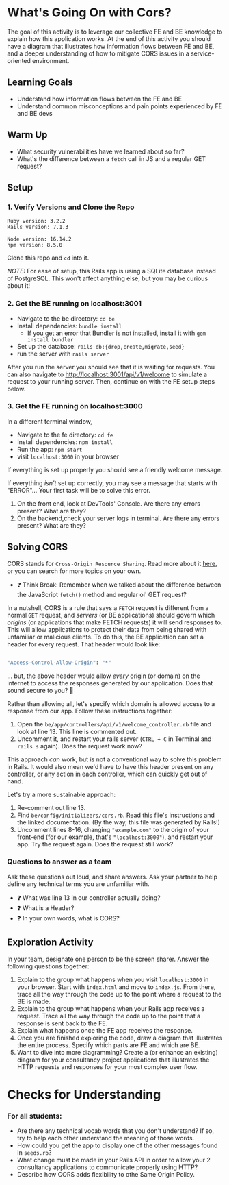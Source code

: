 # What's Going On with Cors?

The goal of this activity is to leverage our collective FE and BE knowledge to explain how this application works. At the end of this activity you should have a diagram that illustrates how information flows between FE and BE, and a deeper understanding of how to mitigate CORS issues in a service-oriented environment.

## Learning Goals

* Understand how information flows between the FE and BE
* Understand common misconceptions and pain points experienced by FE and BE devs

## Warm Up

* What security vulnerabilities have we learned about so far?
* What's the difference between a `fetch` call in JS and a regular GET request?

## Setup

### 1. Verify Versions and Clone the Repo
```
Ruby version: 3.2.2
Rails version: 7.1.3

Node version: 16.14.2
npm version: 8.5.0
```
Clone this repo and `cd` into it.

_NOTE:_ For ease of setup, this Rails app is using a SQLite database instead of PostgreSQL. This won't affect anything else, but you may be curious about it! 

### 2. Get the BE running on localhost:3001

* Navigate to the be directory: `cd be`
* Install dependencies: `bundle install`
    * If you get an error that Bundler is not installed, install it with `gem install bundler`
* Set up the database: `rails db:{drop,create,migrate,seed}`
* run the server with `rails server`

After you run the server you should see that it is waiting for requests. You can also navigate to [http://localhost:3001/api/v1/welcome](http://localhost:3001/api/v1/welcome) to simulate a request to your running server. Then, continue on with the FE setup steps below. 

### 3. Get the FE running on localhost:3000
In a different terminal window,

* Navigate to the fe directory: `cd fe`
* Install dependencies: `npm install`
* Run the app: `npm start`
* visit `localhost:3000` in your browser

If everything is set up properly you should see a friendly welcome message.

If everything _isn't_ set up correctly, you may see a message that starts with "ERROR"... Your first task will be to solve this error.

1. On the front end, look at DevTools' Console. Are there any errors present? What are they?
2. On the backend,check your server logs in terminal. Are there any errors present? What are they?


## Solving CORS
CORS stands for `Cross-Origin Resource Sharing`. Read more about it [here](https://developer.mozilla.org/en-US/docs/Web/HTTP/CORS), or you can search for more topics on your own. 

* ❓ Think Break: Remember when we talked about the difference between the JavaScript `fetch()` method and regular ol' GET request?

In a nutshell, CORS is a rule that says a `FETCH` request is different from a normal `GET` request, and _servers_ (or BE applications) should govern which _origins_ (or applications that make FETCH requests) it will send responses to. This will allow applications to protect their data from being shared with unfamiliar or malicious clients. To do this, the BE application can set a header for every request. That header would look like: 

```ruby

"Access-Control-Allow-Origin": "*"

```

... but, the above header would allow _every_ origin (or domain) on the internet to access the responses generated by our application. Does that sound secure to you? 🤔

Rather than allowing all, let's specify which domain is allowed access to a response from our app. Follow these instructions together: 

1. Open the `be/app/controllers/api/v1/welcome_controller.rb` file and look at line 13. This line is commented out. 
2. Uncomment it, and restart your rails server (`CTRL + C` in Terminal and `rails s` again). Does the request work now? 

This approach _can_ work, but is not a conventional way to solve this problem in Rails. It would also mean we'd have to have this header present on any controller, or any action in each controller, which can quickly get out of hand. 

Let's try a more sustainable approach: 

1. Re-comment out line 13. 
2. Find `be/config/initializers/cors.rb`. Read this file's instructions and the linked documentation. (By the way, this file was generated by Rails!)
3. Uncomment lines 8-16, changing `"example.com"` to the origin of your front-end (for our example, that's `"localhost:3000"`), and restart your app. Try the request again. Does the request still work? 

### Questions to answer as a team

Ask these questions out loud, and share answers. Ask your partner to help define any technical terms you are unfamiliar with.

* ❓ What was line 13 in our controller actually doing? 
* ❓ What is a Header? 
* ❓ In your own words, what is CORS?


## Exploration Activity

In your team, designate one person to be the screen sharer. Answer the following questions together:

1. Explain to the group what happens when you visit `localhost:3000` in your browser. Start with `index.html` and move to `index.js`. From there, trace all the way through the code up to the point where a request to the BE is made.
1. Explain to the group what happens when your Rails app receives a request. Trace all the way through the code up to the point that a response is sent back to the FE.
1. Explain what happens once the FE app receives the response.
1. Once you are finished exploring the code, draw a diagram that illustrates the entire process. Specify which parts are FE and which are BE.
1. Want to dive into more diagramming? Create a (or enhance an existing) diagram for your consultancy project applications that illustrates the HTTP requests and responses for your most complex user flow. 

# Checks for Understanding

### For all students: 

* Are there any technical vocab words that you don't understand? If so, try to help each other understand the meaning of those words.
* How could you get the app to display one of the other messages found in `seeds.rb`?
* What change must be made in your Rails API in order to allow your 2 consultancy applications to communicate properly using HTTP?
* Describe how CORS adds flexibility to othe Same Origin Policy. 

